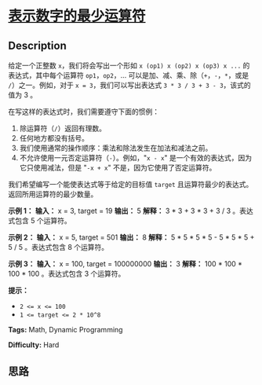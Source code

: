 # [表示数字的最少运算符][title]

## Description

给定一个正整数 `x`，我们将会写出一个形如 `x (op1) x (op2) x (op3) x ...` 的表达式，其中每个运算符
`op1`，`op2`，… 可以是加、减、乘、除（`+`，`-`，`*`，或是 `/`）之一。例如，对于 `x = 3`，我们可以写出表达式 `3 * 3
/ 3 + 3 - 3`，该式的值为 3 。

在写这样的表达式时，我们需要遵守下面的惯例：

  1. 除运算符（`/`）返回有理数。
  2. 任何地方都没有括号。
  3. 我们使用通常的操作顺序：乘法和除法发生在加法和减法之前。
  4. 不允许使用一元否定运算符（`-`）。例如，"`x - x`" 是一个有效的表达式，因为它只使用减法，但是 "`-x + x`" 不是，因为它使用了否定运算符。 

我们希望编写一个能使表达式等于给定的目标值 `target` 且运算符最少的表达式。返回所用运算符的最少数量。



**示例 1：**
            **输入：** x = 3, target = 19    **输出：** 5    **解释：** 3 * 3 + 3 * 3 + 3 / 3 。表达式包含 5 个运算符。    

**示例 2：**
            **输入：** x = 5, target = 501    **输出：** 8    **解释：** 5 * 5 * 5 * 5 - 5 * 5 * 5 + 5 / 5 。表达式包含 8 个运算符。    

**示例 3：**
            **输入：** x = 100, target = 100000000    **输出：** 3    **解释：** 100 * 100 * 100 * 100 。表达式包含 3 个运算符。



**提示：**

  * `2 <= x <= 100`
  * `1 <= target <= 2 * 10^8`




**Tags:** Math, Dynamic Programming

**Difficulty:** Hard

## 思路

[title]: https://leetcode-cn.com/problems/least-operators-to-express-number
